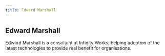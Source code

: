 ```yaml
---
title: Edward Marshall
---
```


## Edward Marshall

Edward Marshall is a consultant at Infinity Works, helping adoption of the
latest technologies to provide real benefit for organisations.
